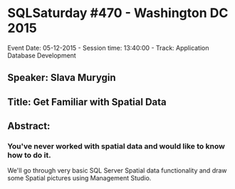 # SQLSaturday #470 - Washington DC 2015
Event Date: 05-12-2015 - Session time: 13:40:00 - Track: Application  Database Development
## Speaker: Slava Murygin
## Title: Get Familiar with Spatial Data
## Abstract:
### You've never worked with spatial data and would like to know how to do it.
We'll go through very basic SQL Server Spatial data functionality and draw some Spatial pictures using Management Studio.

